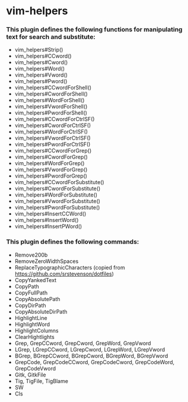 # vim-helpers

### This plugin defines the following functions for manipulating text for search and substitute:

* vim_helpers#Strip()
* vim_helpers#CCword()
* vim_helpers#Cword()
* vim_helpers#Word()
* vim_helpers#Vword()
* vim_helpers#Pword()
* vim_helpers#CCwordForShell()
* vim_helpers#CwordForShell()
* vim_helpers#WordForShell()
* vim_helpers#VwordForShell()
* vim_helpers#PwordForShell()
* vim_helpers#CCwordForCtrlSF()
* vim_helpers#CwordForCtrlSF()
* vim_helpers#WordForCtrlSF()
* vim_helpers#VwordForCtrlSF()
* vim_helpers#PwordForCtrlSF()
* vim_helpers#CCwordForGrep()
* vim_helpers#CwordForGrep()
* vim_helpers#WordForGrep()
* vim_helpers#VwordForGrep()
* vim_helpers#PwordForGrep()
* vim_helpers#CCwordForSubstitute()
* vim_helpers#CwordForSubstitute()
* vim_helpers#WordForSubstitute()
* vim_helpers#VwordForSubstitute()
* vim_helpers#PwordForSubstitute()
* vim_helpers#InsertCCWord()
* vim_helpers#InsertWord()
* vim_helpers#InsertPWord()

### This plugin defines the following commands:

* Remove200b
* RemoveZeroWidthSpaces
* ReplaceTypographicCharacters (copied from https://github.com/srstevenson/dotfiles)
* CopyYankedText
* CopyPath
* CopyFullPath
* CopyAbsolutePath
* CopyDirPath
* CopyAbsoluteDirPath
* HighlightLine
* HighlightWord
* HighlightColumns
* ClearHightlights
* Grep, GrepCCword, GrepCword, GrepWord, GrepVword
* LGrep, LGrepCCword, LGrepCword, LGrepWord, LGrepVword
* BGrep, BGrepCCword, BGrepCword, BGrepWord, BGrepVword
* GrepCode, GrepCodeCCword, GrepCodeCword, GrepCodeWord, GrepCodeVword
* Gitk, GitkFile
* Tig, TigFile, TigBlame
* SW
* Cls
